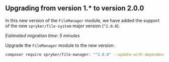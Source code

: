 

## Upgrading from version 1.* to version 2.0.0

In this new version of the `FileManager` module, we have added the support of the new `spryker/file-system` major version (`^2.0.0`).

*Estimated migration time: 5 minutes*

Upgrade the `FileManager` module to the new version:

```bash
composer require spryker/file-manager: "^2.0.0" --update-with-dependencies
```
